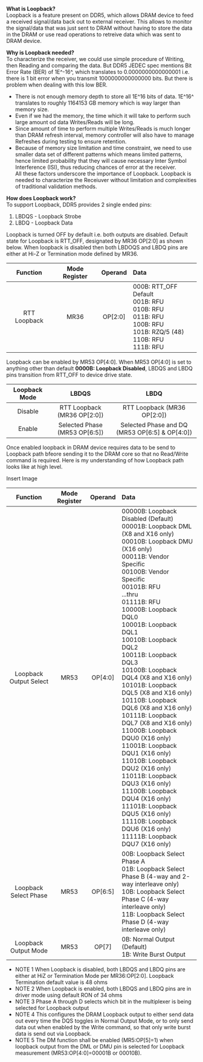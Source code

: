 
**What is Loopback?**<br>
Loopback is a feature present on DDR5, which allows DRAM device to feed a received signal/data back out to external receiver. This allows to monitor the signal/data that was just sent to DRAM without having to store the data in the DRAM or use read operations to retreive data which was sent to DRAM device.

**Why is Loopback needed?**<br>
To characterize the receiver, we could use simple procedure of Writing, then Reading and comparing the data. But DDR5 JEDEC spec mentions Bit Error Rate (BER) of 1E^-16^, which translates to 0.0000000000000001 i.e. there is 1 bit error when you transmit 1000000000000000 bits. But there is problem when dealing with this low BER.
- There is not enough memory depth to store all 1E^16 bits of data. 1E^16^ translates to roughly 1164153 GB memory which is way 
    larger than memory size.<br>
- Even if we had the memory, the time which it will take to perform such large amount od data Writes/Reads will be long.<br>
- Since amount of time to perform multiple Writes/Reads is much longer than DRAM refresh interval, memory controller will also have 
    to manage Refreshes during testing to ensure retention.<br>
- Because of memory size limitation and time constraint, we need to use smaller data set of different patterns which means limited 
   patterns, hence limited probability that they will cause necessary Inter Symbol Interference (ISI), thus reducing chances of error at the receiver.<br>
All these factors underscore the importance of Loopback. Loopback is needed to characterize the Receiuver without limitation and complexities of traditional validation methods.

**How does Loopback work?**<br>
To support Loopback, DDR5 provides 2 single ended pins:<br>
1. LBDQS - Loopback Strobe<br>
2. LBDQ - Loopback Data<br>

Loopback is turned OFF by default i.e. both outputs are disabled. Default state for Loopback is RTT_OFF, designated by MR36 OP[2:0] as shown below. When loopback is disabled then both LBDOQS and LBDQ pins are either at Hi-Z or Termination mode defined by MR36.

|  Function  |      Mode Register      |   Operand    |      Data      | 
| :--------: |:-------------:| :---------:| :---------| 
| RTT Loopback | MR36 | OP[2:0] | 000B: RTT_OFF Default <br> 001B: RFU <br> 010B: RFU <br> 011B: RFU <br> 100B: RFU <br> 101B: RZQ/5 (48) <br> 110B: RFU <br> 111B: RFU |

Loopback can be enabled by MR53 OP[4:0]. When MR53 OP[4:0] is set to anything other than default **0000B: Loopback Disabled**, LBDQS and LBDQ pins transition from RTT_OFF to device drive state.<br>

|  Loopback Mode  |      LBDQS      |   LBDQ    | 
| :--------: |:-------------:| :---------:|
| Disable | RTT Loopback (MR36 OP[2:0]) | RTT Loopback (MR36 OP[2:0]) | 
| Enable | Selected Phase (MR53 OP[6:5]) | Selected Phase and DQ (MR53 OP[6:5] & OP[4:0]) | 

Once enabled loopback in DRAM device requires data to be send to Loopback path bfeore sending it to the DRAM core so that no Read/Write command is required. Here is my understanding of how Loopback path looks like at high level.

Insert Image


|  Function  |      Mode Register      |   Operand    |      Data      | 
| :--------: |:-------------:| :---------:| :---------| 
| Loopback Output Select | MR53 | OP[4:0] | 00000B: Loopback Disabled (Default) <br> 00001B: Loopback DML (X8 and X16 only)  <br> 00010B: Loopback DMU (X16 only)  <br> 00011B: Vendor Specific <br> 00100B: Vendor Specific <br> 00101B: RFU <br> ...thru <br> 01111B: RFU <br> 10000B: Loopback DQL0 <br> 10001B: Loopback DQL1 <br> 10010B: Loopback DQL2 <br> 10011B: Loopback DQL3 <br> 10100B: Loopback DQL4 (X8 and X16 only) <br> 10101B: Loopback DQL5 (X8 and X16 only) <br> 10110B: Loopback DQL6 (X8 and X16 only) <br> 10111B: Loopback DQL7 (X8 and X16 only) <br> 11000B: Loopback DQU0 (X16 only) <br> 11001B: Loopback DQU1 (X16 only) <br> 11010B: Loopback DQU2 (X16 only) <br> 11011B: Loopback DQU3 (X16 only) <br> 11100B: Loopback DQU4 (X16 only) <br> 11101B: Loopback DQU5 (X16 only) <br> 11110B: Loopback DQU6 (X16 only) <br> 11111B: Loopback DQU7 (X16 only) |
| Loopback Select Phase | MR53 | OP[6:5] | 00B: Loopback Select Phase A <br> 01B: Loopback Select Phase B (4-way and 2-way interleave only) <br> 10B: Loopback Select Phase C (4-way interleave only) <br> 11B: Loopback Select Phase D (4-way interleave only) |
| Loopback Output Mode | MR53 | OP[7] | 0B: Normal Output (Default) <br> 1B: Write Burst Output |

* NOTE 1 When Loopback is disabled, both LBDQS and LBDQ pins are either at HiZ or Termination Mode per MR36:OP[2:0]. Loopback Termination default value is 48 ohms
* NOTE 2 When Loopback is enabled, both LBDQS and LBDQ pins are in driver mode using default RON of 34 ohms
* NOTE 3 Phase A through D selects which bit in the multiplexer is being selected for Loopback output
* NOTE 4 This configures the DRAM Loopback output to either send data out every time the DQS toggles in Normal Output Mode, or to only send data out when enabled by the Write command, so that only write burst data is send out via Loopback.
* NOTE 5 The DM function shall be enabled (MR5:OP[5]=1) when loopback output from the DML or DMU pin is selected for Loopback measurement (MR53:OP[4:0]=00001B or 00010B).